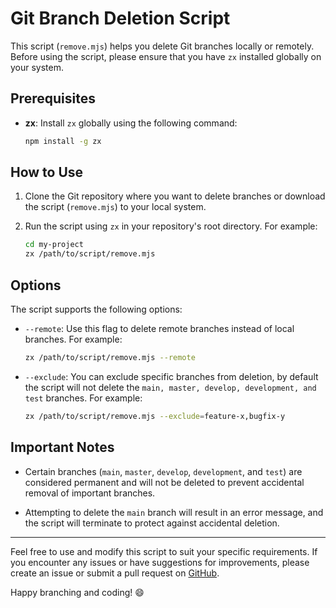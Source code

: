 # Git Branch Deletion Script

This script (`remove.mjs`) helps you delete Git branches locally or remotely. Before using the script, please ensure that you have `zx` installed globally on your system.

## Prerequisites

- **zx**: Install `zx` globally using the following command:

   ```bash
   npm install -g zx
   ```

## How to Use

1. Clone the Git repository where you want to delete branches or download the script (`remove.mjs`) to your local system.

2. Run the script using `zx` in your repository's root directory. For example:

   ```bash
   cd my-project
   zx /path/to/script/remove.mjs
   ```

## Options

The script supports the following options:

- `--remote`: Use this flag to delete remote branches instead of local branches. For example:

  ```bash
  zx /path/to/script/remove.mjs --remote
  ```

- `--exclude`: You can exclude specific branches from deletion, by default the script will not delete the `main, master, develop, development, and test` branches. For example:

  ```bash
  zx /path/to/script/remove.mjs --exclude=feature-x,bugfix-y
  ```

## Important Notes

- Certain branches (`main`, `master`, `develop`, `development`, and `test`) are considered permanent and will not be deleted to prevent accidental removal of important branches.

- Attempting to delete the `main` branch will result in an error message, and the script will terminate to protect against accidental deletion.

---

Feel free to use and modify this script to suit your specific requirements. If you encounter any issues or have suggestions for improvements, please create an issue or submit a pull request on [GitHub](https://github.com/your-repo-url).

Happy branching and coding! 😄
